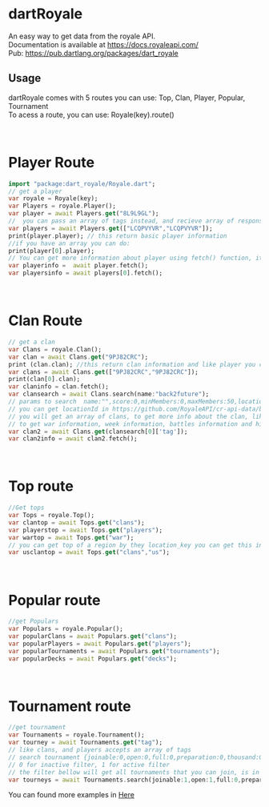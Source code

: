 # dartRoyale

An easy way to get data from the royale API. <br>
Documentation is available at https://docs.royaleapi.com/<br>
Pub: https://pub.dartlang.org/packages/dart_royale

## Usage

dartRoyale comes with 5 routes you can use: Top, Clan, Player, Popular, Tournament<br>
To acess a route, you can use: Royale(key).route()

<br>
<h1> Player Route </h1>

```dart
import "package:dart_royale/Royale.dart";
// get a player
var royale = Royale(key);
var Players = royale.Player();
var player = await Players.get("8L9L9GL");
//  you can pass an array of tags instead, and recieve array of responses
var players = await Players.get(["LCQPVYVR","LCQPVYVR"]);
print(player.player); // this return basic player information
//if you have an array you can do:
print(player[0].player);
// You can get more information about player using fetch() function, it will returns Player battles, and Player Chests
var playerinfo =  await player.fetch();
var playersinfo = await players[0].fetch();
```

<br>
<h1> Clan Route </h1>

```dart
// get a clan
var Clans = royale.Clan();
var clan = await Clans.get("9PJ82CRC");
print (clan.clan); //this return clan information and like player you can do:
var clans = await Clans.get(["9PJ82CRC","9PJ82CRC"]);
print(clan[0].clan);
var claninfo = clan.fetch();
var clansearch = await Clans.search(name:"back2future");
// params to search  name:"",score:0,minMembers:0,maxMembers:50,locationId:0
// you can get locationId in https://github.com/RoyaleAPI/cr-api-data/blob/master/json/regions.json
// you will get an array of clans, to get more info about the clan, like members you will ned to get him using tag returned
// to get war information, week information, battles information and history information you will need to use .fetch() function example:
var clan2 = await Clans.get(clansearch[0]['tag']);
var clan2info = await clan2.fetch();
```

<br>
<h1> Top route</h1>

```dart
//Get tops
var Tops = royale.Top();
var clantop = await Tops.get("clans");
var playerstop = await Tops.get("players");
var wartop = await Tops.get("war");
// you can get top of a region by they location_key you can get this in https://github.com/RoyaleAPI/cr-api-data/blob/master/json/regions.json, example:
var usclantop = await Tops.get("clans","us");
```

<br>
<h1> Popular route </h1>

```dart
//get Populars
var Populars = royale.Popular();
var popularClans = await Populars.get("clans");
var popularPlayers = await Populars.get("players");
var popularTournaments = await Populars.get("tournaments");
var popularDecks = await Populars.get("decks");
```

<br>
<h1> Tournament route </h1>

```dart
//get tournament
var Tournaments = royale.Tournament();
var tourney = await Tournaments.get("tag");
// like clans, and players accepts an array of tags
// search tournament {joinable:0,open:0,full:0,preparation:0,thousand:0}
// 0 for inactive filter, 1 for active filter
// the filter bellow will get all tournaments that you can join, is in preparation time and is a 1000 players tournament
var tourneys = await Tournaments.search(joinable:1,open:1,full:0,preparation:1,thousand:1);
```

You can found more examples in [Here](https://github.com/Acnologla/dart_royale/tree/master/example)

